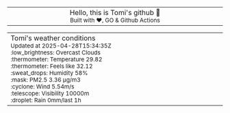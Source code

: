 
<div align="center">
<table>
<tbody>
<td align="center">
<img width="2000" height="0"><br>
Hello, this is Tomi's github 👋<br>
<sup>Built with ❤️, GO & Github Actions</sup><br>
<img width="2000" height="0">
</td>
</tbody>
</table>
</div>
<table>
<tbody>
<td align="left">
<img width="2000" height="0"><br>
Tomi's weather conditions<br>
<sup>Updated at 2025-04-28T15:34:35Z</sup><br>
<sup>:low_brightness: Overcast Clouds</sup><br>
<sup>:thermometer: Temperature 29.82 </sup><br>
<sup>:thermometer: Feels like 32.12</sup><br>
<sup>:sweat_drops: Humidity 58%</sup><br>
<sup>:mask: PM2.5 3.36 μg/m3</sup><br>
<sup>:cyclone: Wind 5.54m/s </sup><br>
<sup>:telescope: Visibility 10000m </sup><br>
<sup>:droplet: Rain 0mm/last 1h </sup><br>
<img width="2000" height="0">
</td>
<td align="left">
<img width="2000" height="0"><br>
<br>
<img width="2000" height="0">
</td>
</tbody>
</table>
</div>
    
